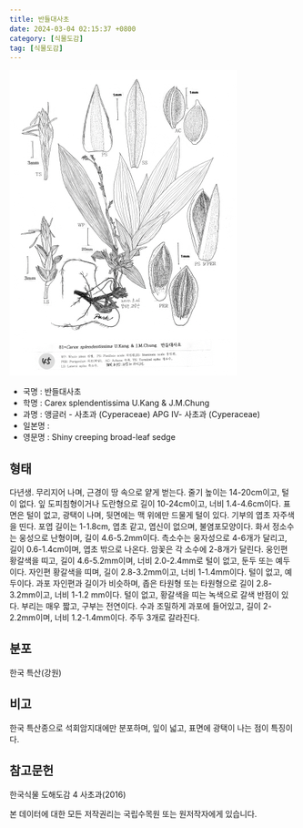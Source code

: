```yaml
---
title: 반들대사초
date: 2024-03-04 02:15:37 +0800
category: [식물도감]
tag: [식물도감]
---
```




![반들대사초](/assets/img/fileUpload/plants/basic/illustration/9865_illustration_th2.jpg)
- 국명 : 반들대사초
- 학명 : Carex splendentissima U.Kang & J.M.Chung
- 과명 : 앵글러 - 사초과 (Cyperaceae) APG Ⅳ- 사초과 (Cyperaceae)
- 일본명 : 
- 영문명 : Shiny creeping broad-leaf sedge


## 형태
다년생. 무리지어 나며, 근경이 땅 속으로 얕게 벋는다. 줄기 높이는 14-20cm이고, 털이 없다. 잎 도피침형이거나 도란형으로 길이 10-24cm이고, 너비 1.4-4.6cm이다. 표면은 털이 없고, 광택이 나며, 뒷면에는 맥 위에만 드물게 털이 있다. 기부의 엽초 자주색을 띤다. 포엽 길이는 1-1.8cm, 엽초 같고, 엽신이 없으며, 불염포모양이다. 화서 정소수는 웅성으로 난형이며, 길이 4.6-5.2mm이다. 측소수는 웅자성으로 4-6개가 달리고, 길이 0.6-1.4cm이며, 엽초 밖으로 나온다. 암꽃은 각 소수에 2-8개가 달린다. 웅인편 황갈색을 띠고, 길이 4.6-5.2mm이며, 너비 2.0-2.4mm로 털이 없고, 둔두 또는 예두이다. 자인편 황갈색을 띠며, 길이 2.8-3.2mm이고, 너비 1-1.4mm이다. 털이 없고, 예두이다. 과포 자인편과 길이가 비슷하며, 좁은 타원형 또는 타원형으로 길이 2.8-3.2mm이고, 너비 1-1.2 mm이다. 털이 없고, 황갈색을 띠는 녹색으로 갈색 반점이 있다. 부리는 매우 짧고, 구부는 전연이다. 수과 조밀하게 과포에 들어있고, 길이 2-2.2mm이며, 너비 1.2-1.4mm이다. 주두 3개로 갈라진다.
## 분포
한국 특산(강원)
## 비고
한국 특산종으로 석회암지대에만 분포하며, 잎이 넓고, 표면에 광택이 나는 점이 특징이다.
## 참고문헌
한국식물 도해도감 4 사초과(2016)






본 데이터에 대한 모든 저작권리는 국립수목원 또는 원저작자에게 있습니다.
